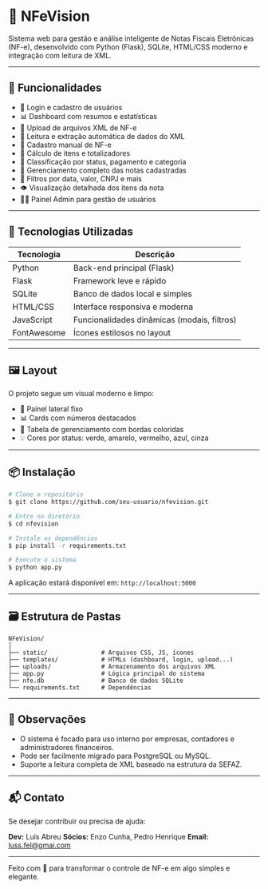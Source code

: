 # 📄 NFeVision

Sistema web para gestão e análise inteligente de Notas Fiscais Eletrônicas (NF-e), desenvolvido com Python (Flask), SQLite, HTML/CSS moderno e integração com leitura de XML.

---

## 🚀 Funcionalidades

- 🔐 Login e cadastro de usuários
- 📊 Dashboard com resumos e estatísticas
- 📁 Upload de arquivos XML de NF-e
- 📄 Leitura e extração automática de dados do XML
- 🧾 Cadastro manual de NF-e
- 🧮 Cálculo de itens e totalizadores
- 🧠 Classificação por status, pagamento e categoria
- 📂 Gerenciamento completo das notas cadastradas
- 📌 Filtros por data, valor, CNPJ e mais
- 👁 Visualização detalhada dos itens da nota
- 👨‍💼 Painel Admin para gestão de usuários

---

## 🧱 Tecnologias Utilizadas

| Tecnologia | Descrição |
|------------|-------------|
| Python     | Back-end principal (Flask) |
| Flask      | Framework leve e rápido |
| SQLite     | Banco de dados local e simples |
| HTML/CSS   | Interface responsiva e moderna |
| JavaScript | Funcionalidades dinâmicas (modais, filtros) |
| FontAwesome | Ícones estilosos no layout |

---

## 🖼 Layout

O projeto segue um visual moderno e limpo:

- 🎨 Painel lateral fixo
- 📊 Cards com números destacados
- 🧾 Tabela de gerenciamento com bordas coloridas
- 💡 Cores por status: verde, amarelo, vermelho, azul, cinza

---

## 📦 Instalação

```bash
# Clone o repositório
$ git clone https://github.com/seu-usuario/nfevision.git

# Entre no diretório
$ cd nfevision

# Instale as dependências
$ pip install -r requirements.txt

# Execute o sistema
$ python app.py
```

A aplicação estará disponível em: `http://localhost:5000`

---

## 🗃 Estrutura de Pastas

```
NFeVision/
│
├── static/               # Arquivos CSS, JS, ícones
├── templates/            # HTMLs (dashboard, login, upload...)
├── uploads/              # Armazenamento dos arquivos XML
├── app.py                # Lógica principal do sistema
├── nfe.db                # Banco de dados SQLite
└── requirements.txt      # Dependências
```

---

## 📘 Observações

- O sistema é focado para uso interno por empresas, contadores e administradores financeiros.
- Pode ser facilmente migrado para PostgreSQL ou MySQL.
- Suporte a leitura completa de XML baseado na estrutura da SEFAZ.

---

## 📬 Contato

Se desejar contribuir ou precisa de ajuda:

**Dev:** Luis Abreu
**Sócios:** Enzo Cunha, Pedro Henrique
**Email:** luss.fel@gmai.com  
<!-- **LinkedIn:** [linkedin.com/in/seu-usuario](https://linkedin.com/in/seu-usuario) -->

---

Feito com 💙 para transformar o controle de NF-e em algo simples e elegante.
